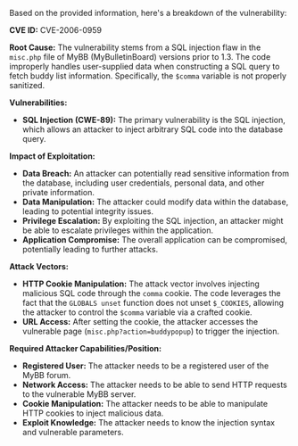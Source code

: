Based on the provided information, here's a breakdown of the vulnerability:

**CVE ID:** CVE-2006-0959

**Root Cause:**
The vulnerability stems from a SQL injection flaw in the `misc.php` file of MyBB (MyBulletinBoard) versions prior to 1.3. The code improperly handles user-supplied data when constructing a SQL query to fetch buddy list information. Specifically, the `$comma` variable is not properly sanitized.

**Vulnerabilities:**
- **SQL Injection (CWE-89):** The primary vulnerability is the SQL injection, which allows an attacker to inject arbitrary SQL code into the database query.

**Impact of Exploitation:**
- **Data Breach:** An attacker can potentially read sensitive information from the database, including user credentials, personal data, and other private information.
- **Data Manipulation:** The attacker could modify data within the database, leading to potential integrity issues.
- **Privilege Escalation:** By exploiting the SQL injection, an attacker might be able to escalate privileges within the application.
- **Application Compromise:** The overall application can be compromised, potentially leading to further attacks.

**Attack Vectors:**
- **HTTP Cookie Manipulation:** The attack vector involves injecting malicious SQL code through the `comma` cookie. The code leverages the fact that the `GLOBALS unset` function does not unset `$_COOKIES`, allowing the attacker to control the `$comma` variable via a crafted cookie.
- **URL Access:** After setting the cookie, the attacker accesses the vulnerable page (`misc.php?action=buddypopup`) to trigger the injection.

**Required Attacker Capabilities/Position:**
- **Registered User:** The attacker needs to be a registered user of the MyBB forum.
- **Network Access:** The attacker needs to be able to send HTTP requests to the vulnerable MyBB server.
- **Cookie Manipulation:**  The attacker needs to be able to manipulate HTTP cookies to inject malicious data.
- **Exploit Knowledge:** The attacker needs to know the injection syntax and vulnerable parameters.